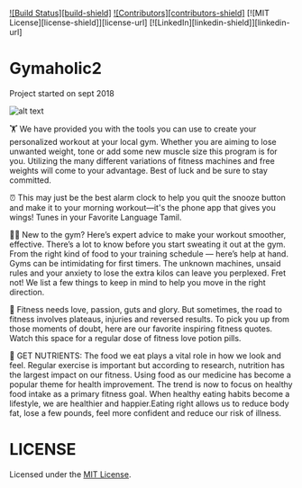  <!--
*** Thanks for checking out this README Template. If you have a suggestion that would
*** make this better please fork the repo and create a pull request or simple open
*** an issue with the tag "enhancement".
*** Thanks again! Now go create something AMAZING! :D
-->





<!-- PROJECT SHIELDS -->
[![Build Status][build-shield]]()
[![Contributors][contributors-shield]]()
[![MIT License][license-shield]][license-url]
[![LinkedIn][linkedin-shield]][linkedin-url]



 # Gymaholic2

Project started on sept 2018


![alt text](https://lh3.googleusercontent.com/GUs3MVNP3Qo7IVF3rSV91fsud0ez9DBigThJg8utR_XGxuAMTY7HtKx1vHrEVVVrDfJM=s180)

🏋️ We have provided you with the tools you can use to create your personalized workout at your local gym. Whether you are aiming to lose unwanted weight, tone or add some new muscle size this program is for you. Utilizing the many different variations of fitness machines and free weights will come to your advantage. Best of luck and be sure to stay committed.

⏰ This may just be the best alarm clock to help you quit the snooze button and make it to your morning workout—it's the phone app that gives you wings! Tunes in your Favorite Language Tamil.

🕵️‍♂️ New to the gym? Here’s expert advice to make your workout smoother, effective. There’s a lot to know before you start sweating it out at the gym. From the right kind of food to your training schedule — here’s help at hand. Gyms can be intimidating for first timers. The unknown machines, unsaid rules and your anxiety to lose the extra kilos can leave you perplexed. Fret not! We list a few things to keep in mind to help you move in the right direction.

🔰 Fitness needs love, passion, guts and glory. But sometimes, the road to fitness involves plateaus, injuries and reversed results. To pick you up from those moments of doubt, here are our favorite inspiring fitness quotes. Watch this space for a regular dose of fitness love potion pills.

🍳 GET NUTRIENTS: The food we eat plays a vital role in how we look and feel. Regular exercise is important but according to research, nutrition has the largest impact on our fitness. Using food as our medicine has become a popular theme for health improvement.
The trend is now to focus on healthy food intake as a primary fitness goal. When healthy eating habits become a lifestyle, we are healthier and happier. ​Eating right allows us to reduce body fat, lose a few pounds, feel more confident and reduce our risk of illness.

# LICENSE

Licensed under the [MIT License](LICENSE).
